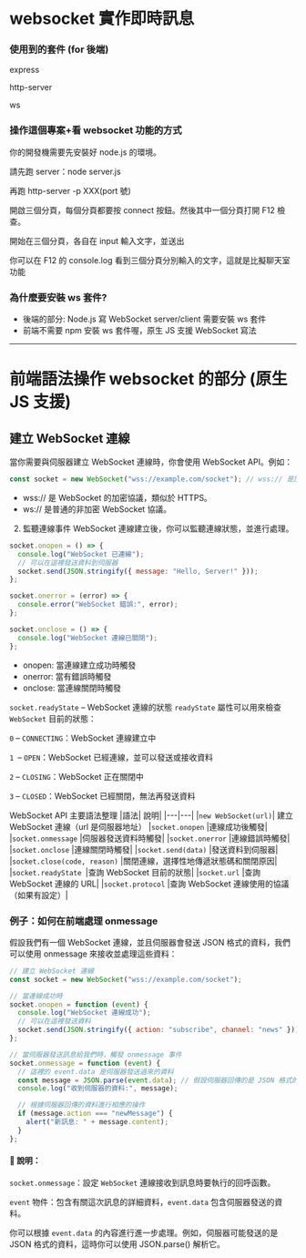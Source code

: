 # websocket 實作即時訊息

### 使用到的套件 (for 後端)

express

http-server

ws

### 操作這個專案+看 websocket 功能的方式

你的開發機需要先安裝好 node.js 的環境。

請先跑 server：node server.js

再跑 http-server -p XXX(port 號)

開啟三個分頁，每個分頁都要按 connect 按鈕。然後其中一個分頁打開 F12 檢查。

開始在三個分頁，各自在 input 輸入文字，並送出

你可以在 F12 的 console.log 看到三個分頁分別輸入的文字，這就是比擬聊天室功能

### 為什麼要安裝 ws 套件?

- 後端的部分: Node.js 寫 WebSocket server/client 需要安裝 ws 套件
- 前端不需要 npm 安裝 ws 套件喔，原生 JS 支援 WebSocket 寫法

---

# 前端語法操作 websocket 的部分 (原生 JS 支援)

## 建立 WebSocket 連線

當你需要與伺服器建立 WebSocket 連線時，你會使用 WebSocket API。例如：

```javascript
const socket = new WebSocket("wss://example.com/socket"); // wss:// 是加密版本
```

- wss:// 是 WebSocket 的加密協議，類似於 HTTPS。
- ws:// 是普通的非加密 WebSocket 協議。

2. 監聽連線事件
   WebSocket 連線建立後，你可以監聽連線狀態，並進行處理。

```javascript
socket.onopen = () => {
  console.log("WebSocket 已連線");
  // 可以在這裡發送資料到伺服器
  socket.send(JSON.stringify({ message: "Hello, Server!" }));
};

socket.onerror = (error) => {
  console.error("WebSocket 錯誤:", error);
};

socket.onclose = () => {
  console.log("WebSocket 連線已關閉");
};
```

- onopen: 當連線建立成功時觸發
- onerror: 當有錯誤時觸發
- onclose: 當連線關閉時觸發

`socket.readyState` – WebSocket 連線的狀態
`readyState` 屬性可以用來檢查 `WebSocket` 目前的狀態：

`0` – `CONNECTING`：WebSocket 連線建立中

`1 `– `OPEN`：WebSocket 已經連線，並可以發送或接收資料

`2` – `CLOSING`：WebSocket 正在關閉中

`3` – `CLOSED`：WebSocket 已經關閉，無法再發送資料

WebSocket API 主要語法整理
|語法| 說明|
|---|---|
|`new WebSocket(url)`| 建立 WebSocket 連線（url 是伺服器地址）
|`socket.onopen` |連線成功後觸發|
|`socket.onmessage` |伺服器發送資料時觸發|
|`socket.onerror` |連線錯誤時觸發|
|`socket.onclose` |連線關閉時觸發|
|`socket.send(data)` |發送資料到伺服器|
|`socket.close(code, reason)` |關閉連線，選擇性地傳遞狀態碼和關閉原因|
|`socket.readyState	`|查詢 WebSocket 目前的狀態|
|`socket.url` |查詢 WebSocket 連線的 URL|
|`socket.protocol` |查詢 WebSocket 連線使用的協議（如果有設定）|

### 例子：如何在前端處理 onmessage

假設我們有一個 WebSocket 連線，並且伺服器會發送 JSON 格式的資料，我們可以使用 onmessage 來接收並處理這些資料：

```javascript
// 建立 WebSocket 連線
const socket = new WebSocket("wss://example.com/socket");

// 當連線成功時
socket.onopen = function (event) {
  console.log("WebSocket 連線成功");
  // 可以在這裡發送資料
  socket.send(JSON.stringify({ action: "subscribe", channel: "news" }));
};

// 當伺服器發送訊息給我們時，觸發 onmessage 事件
socket.onmessage = function (event) {
  // 這裡的 event.data 是伺服器發送過來的資料
  const message = JSON.parse(event.data); // 假設伺服器回傳的是 JSON 格式的資料
  console.log("收到伺服器的資料:", message);

  // 根據伺服器回傳的資料進行相應的操作
  if (message.action === "newMessage") {
    alert("新訊息: " + message.content);
  }
};
```

#### 🔑 說明：

`socket.onmessage`：設定 `WebSocket` 連線接收到訊息時要執行的回呼函數。

`event` 物件：包含有關這次訊息的詳細資料，`event.data` 包含伺服器發送的資料。

你可以根據 `event.data` 的內容進行進一步處理。例如，伺服器可能發送的是 JSON 格式的資料，這時你可以使用 JSON.parse() 解析它。
